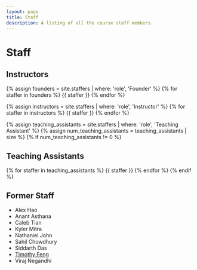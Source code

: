```yaml
---
layout: page
title: Staff
description: A listing of all the course staff members.
---
```


# Staff

## Instructors

{% assign founders = site.staffers | where: 'role', 'Founder' %}
{% for staffer in founders %}
{{ staffer }}
{% endfor %}

{% assign instructors = site.staffers | where: 'role', 'Instructor' %}
{% for staffer in instructors %}
{{ staffer }}
{% endfor %}

{% assign teaching_assistants = site.staffers | where: 'role', 'Teaching Assistant' %}
{% assign num_teaching_assistants = teaching_assistants | size %}
{% if num_teaching_assistants != 0 %}
## Teaching Assistants

{% for staffer in teaching_assistants %}
{{ staffer }}
{% endfor %}
{% endif %}

## Former Staff
- Alex Hao
- Anant Asthana
- Caleb Tian
- Kyler Mitra
- Nathaniel John
- Sahil Chowdhury
- Siddarth Das
- [Timothy Feng](http://stats.ioinformatics.org/people/7648)
- Viraj Negandhi

